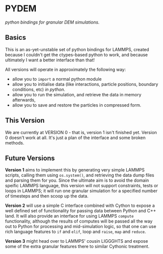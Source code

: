 PYDEM
=====

*python bindings for granular DEM simulations.*

Basics
------

This is an as-yet-unstable set of python bindings for LAMMPS, created because I couldn't get the ctypes-based python to work, and because ultimately I want a better interface than that!

All versions will operate in approximately the following way:

* allow you to `import` a normal python module
* allow you to initialise data (like interactions, particle positions, boundary conditions, etc) *in python*.
* allow you to run the simulation, and retrieve the data in memory afterwards,
* allow you to save and restore the particles in compressed form.

This Version
------------

We are currently at VERSION 0 - that is, version 1 isn't finished yet. Version 0 doesn't work at all. It's just a plan of the interface and some broken methods.

Future Versions
---------------

**Version 1** aims to implement this by generating very simple LAMMPS scripts, calling them using `os.system()`, and retrieving the data dump files and parsing them for you.
Since the ultimate aim is to avoid the domain speific LAMMPS language, this version will not support constraints, tests or loops in LAMMPS; it will run one granular simulation for a specified number of timesteps and then scoop up the data.

**Version 2** will use a simple C interface combined with Cython to expose a well defined set of functionality for passing data between Python and C++ land.
It will also provide an interface for using LAMMPS `compute` functionality, although the results of computes will be passed all the way out to Python for processing and mid-simulation logic, so that one can use rich language features to `if` and `elif`, loop and `raise`, `map` and `reduce`.

**Version 3** might head over to LAMMPS' cousin LIGGGHTS and expose some of the extra granular features there to similar Cythonic treatment.
